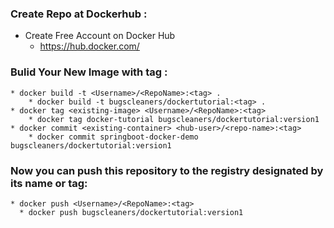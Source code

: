 

### Create Repo at Dockerhub :
* Create Free Account on Docker Hub
  * https://hub.docker.com/
  
### Bulid Your New Image with tag :
```
* docker build -t <Username>/<RepoName>:<tag> .
    * docker build -t bugscleaners/dockertutorial:<tag> .
* docker tag <existing-image> <Username>/<RepoName>:<tag>
    * docker tag docker-tutorial bugscleaners/dockertutorial:version1
* docker commit <existing-container> <hub-user>/<repo-name>:<tag>
    * docker commit springboot-docker-demo bugscleaners/dockertutorial:version1

```
### Now you can push this repository to the registry designated by its name or tag:
```
* docker push <Username>/<RepoName>:<tag>
  * docker push bugscleaners/dockertutorial:version1
```
